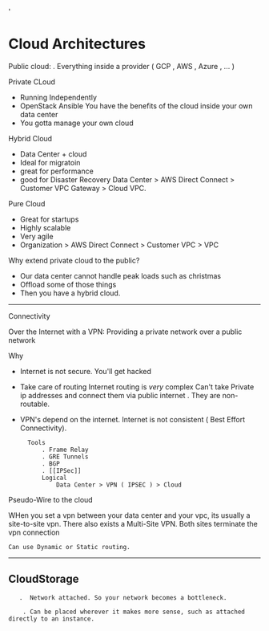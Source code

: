 '

# Cloud Architectures

Public cloud:
. Everything inside a provider ( GCP , AWS , Azure  , ... )

Private CLoud

- Running Independently
- OpenStack Ansible
  You have the benefits of the cloud inside your own data center
- You gotta manage your own cloud

Hybrid Cloud

- Data Center + cloud
- Ideal for migratoin
- great for performance
- good for Disaster Recovery
  Data Center > AWS Direct Connect > Customer VPC Gateway > Cloud VPC.

Pure Cloud

- Great for startups
- Highly scalable
- Very agile
- Organization > AWS Direct Connect > Customer VPC  > VPC

Why extend private cloud to the public?

- Our data center cannot handle peak loads such as christmas
- Offload some of those things
- Then you have a hybrid cloud.

___

Connectivity

Over the Internet with a VPN: Providing a private network over  a public network

Why

- Internet is not secure.
  You'll get hacked
- Take care of routing
  Internet routing is *very* complex
  Can't take Private ip addresses and connect them via public internet . They are non-routable.
- VPN's depend on the internet.
  Internet is not consistent ( Best Effort Connectivity).

  ```
    Tools
        . Frame Relay
        . GRE Tunnels
        . BGP
        . [[IPSec]]
        Logical
            Data Center > VPN ( IPSEC ) > Cloud
  ```

Pseudo-Wire to the cloud

WHen you set a vpn between your data center and your vpc, its usually a site-to-site vpn.
There also exists a Multi-Site VPN.
Both sites terminate the vpn connection

```
Can use Dynamic or Static routing.
```

___

## CloudStorage

```
   .  Network attached. So your network becomes a bottleneck.
    
    . Can be placed wherever it makes more sense, such as attached directly to an instance. 
```
